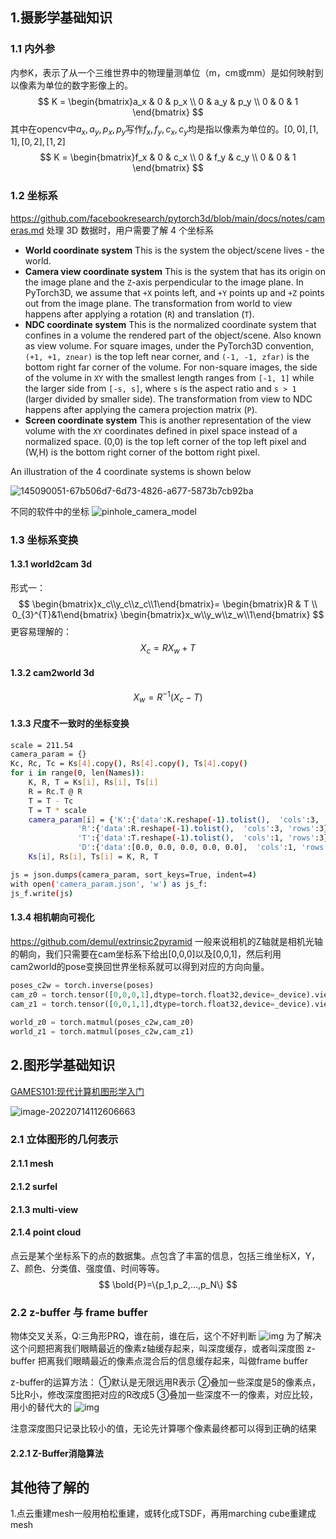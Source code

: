 ## 1.摄影学基础知识
### 1.1 内外参
内参K，表示了从一个三维世界中的物理量测单位（m，cm或mm）是如何映射到以像素为单位的数字影像上的。
$$
K = \begin{bmatrix}a_x & 0 & p_x \\ 0 & a_y & p_y \\ 0 & 0 & 1 \end{bmatrix}
$$
其中在opencv中$a_x,a_y,p_x,p_y$写作$f_x,f_y,c_x,c_y$均是指以像素为单位的。$[0,0],[1,1],[0,2],[1,2]$
$$
K = \begin{bmatrix}f_x & 0 & c_x \\ 0 & f_y & c_y \\ 0 & 0 & 1 \end{bmatrix}
$$

### 1.2 坐标系
https://github.com/facebookresearch/pytorch3d/blob/main/docs/notes/cameras.md
处理 3D 数据时，用户需要了解 4 个坐标系
* **World coordinate system**
This is the system the object/scene lives - the world.
* **Camera view coordinate system**
This is the system that has its origin on the image plane and the `Z`-axis perpendicular to the image plane. In PyTorch3D, we assume that `+X` points left, and `+Y` points up and `+Z` points out from the image plane. The transformation from world to view happens after applying a rotation (`R`) and translation (`T`).
* **NDC coordinate system**
This is the normalized coordinate system that confines in a volume the rendered part of the object/scene. Also known as view volume. For square images, under the PyTorch3D convention, `(+1, +1, znear)` is the top left near corner, and `(-1, -1, zfar)` is the bottom right far corner of the volume. For non-square images, the side of the volume in `XY` with the smallest length ranges from `[-1, 1]` while the larger side from `[-s, s]`, where `s` is the aspect ratio and `s > 1` (larger divided by smaller side).
The transformation from view to NDC happens after applying the camera projection matrix (`P`).
* **Screen coordinate system**
This is another representation of the view volume with the `XY` coordinates defined in pixel space instead of a normalized space. (0,0) is the top left corner of the top left pixel
and (W,H) is the bottom right corner of the bottom right pixel.

An illustration of the 4 coordinate systems is shown below

![145090051-67b506d7-6d73-4826-a677-5873b7cb92ba](imgs/145090051-67b506d7-6d73-4826-a677-5873b7cb92ba.png)



不同的软件中的坐标
![pinhole_camera_model](imgs/pinhole_camera_model.png)


### 1.3 坐标系变换
#### 1.3.1 world2cam 3d
形式一：
$$
\begin{bmatrix}x_c\\y_c\\z_c\\1\end{bmatrix}=
\begin{bmatrix}R & T \\ 0_{3}^{T}&1\end{bmatrix}
\begin{bmatrix}x_w\\y_w\\z_w\\1\end{bmatrix}
$$
更容易理解的：
$$
X_c = RX_w +T
$$
#### 1.3.2 cam2world 3d
$$
X_w = R^{-1} (X_c-T)
$$
#### 1.3.3 尺度不一致时的坐标变换
```bash
scale = 211.54
camera_param = {}
Kc, Rc, Tc = Ks[4].copy(), Rs[4].copy(), Ts[4].copy()
for i in range(0, len(Names)):
	K, R, T = Ks[i], Rs[i], Ts[i]
	R = Rc.T @ R
	T = T - Tc
	T = T * scale
	camera_param[i] = {'K':{'data':K.reshape(-1).tolist(),  'cols':3, 'rows':3},
			   'R':{'data':R.reshape(-1).tolist(),  'cols':3, 'rows':3},
			   'T':{'data':T.reshape(-1).tolist(),  'cols':1, 'rows':3},
			   'D':{'data':[0.0, 0.0, 0.0, 0.0, 0.0],  'cols':1, 'rows':5}}
	Ks[i], Rs[i], Ts[i] = K, R, T

js = json.dumps(camera_param, sort_keys=True, indent=4)
with open('camera_param.json', 'w') as js_f:
js_f.write(js)
```
#### 1.3.4 相机朝向可视化
https://github.com/demul/extrinsic2pyramid
一般来说相机的Z轴就是相机光轴的朝向，我们只需要在cam坐标系下给出[0,0,0]以及[0,0,1]，然后利用cam2world的pose变换回世界坐标系就可以得到对应的方向向量。

```python
poses_c2w = torch.inverse(poses)
cam_z0 = torch.tensor([0,0,0,1],dtype=torch.float32,device=_device).view(1,4,1).repeat(6,1,1)
cam_z1 = torch.tensor([0,0,1,1],dtype=torch.float32,device=_device).view(1,4,1).repeat(6,1,1)
    
world_z0 = torch.matmul(poses_c2w,cam_z0)
world_z1 = torch.matmul(poses_c2w,cam_z1)
```

## 2.图形学基础知识 

[GAMES101:现代计算机图形学入门](https://games-cn.org/intro-graphics/)

![image-20220714112606663]($imgs/image-20220714112606663.png)

### 2.1 立体图形的几何表示

#### 2.1.1 mesh
#### 2.1.2 surfel
#### 2.1.3 multi-view
#### 2.1.4 point cloud
点云是某个坐标系下的点的数据集。点包含了丰富的信息，包括三维坐标X，Y，Z、颜色、分类值、强度值、时间等等。
$$
\bold{P}=\{p_1,p_2,...,p_N\}
$$

### 2.2 z-buffer 与 frame buffer

物体交叉关系，Q:三角形PRQ，谁在前，谁在后，这个不好判断
![img]($imgs/v2-e128b2fde9c7040fd56d2c948a81ff5d_b.jpg)
为了解决这个问题把离我们眼睛最近的像素z轴缓存起来，叫深度缓存，或者叫深度图 z-buffer
把离我们眼睛最近的像素点混合后的信息缓存起来，叫做frame buffer

z-buffer的运算方法：
①默认是无限远用R表示
②叠加一些深度是5的像素点，5比R小，修改深度图把对应的R改成5
③叠加一些深度不一的像素，对应比较，用小的替代大的
![img]($imgs/v2-cfdfbcfd6bf2e5fc92bb5a79763aa6c7_b.jpg)

注意深度图只记录比较小的值，无论先计算哪个像素最终都可以得到正确的结果

#### 2.2.1 Z-Buffer消隐算法
#### 



## 其他待了解的
1.点云重建mesh一般用柏松重建，或转化成TSDF，再用marching cube重建成mesh